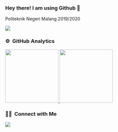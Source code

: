 ### Hey there! I am using Github 👋 

Politeknik Negeri Malang 2019/2020 

![](https://komarev.com/ghpvc/?username=nazariosafariesqi&color=blueviolet)

### ⚙️ &nbsp;GitHub Analytics

<p align="left">
<a href="https://github.com/nazariosafariesqi">
  <img height="170em" src="https://github-readme-stats.vercel.app/api/top-langs/?username=nazariosafariesqi&layout=compact&langs_count=8&theme=gotham"/>
  <img height="170em" src="https://github-readme-stats.vercel.app/api?username=nazariosafariesqi&show_icons=true&theme=gotham&count_private=true&include_all_commits=true&hide_rank=false&line_height=30&icon_color=fff305&custom_title=My%20Github%20Statistic"/>
</a>
</p>

### 🤝🏻 &nbsp;Connect with Me

<p align="left">
<a href="mailto: nazariotyo@gmail.com"><img src="https://img.shields.io/badge/-nazariotyo@gmail.com-D14836?style=flat&logo=Gmail&logoColor=white"/></a>
</p>
